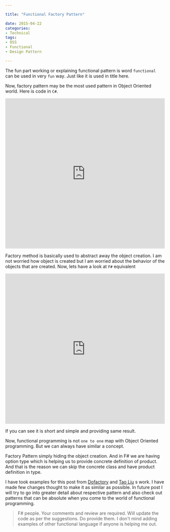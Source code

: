```yaml
---

title: "Functional Factory Pattern"

date: 2015-04-22
categories:
- Technical
tags:
- OSS
- Functional 
- Design Pattern

---
```


The fun part working or explaining functional pattern is word `functional` can be used in very `fun` way. Just like it is used in title here. 

Now, factory pattern may be the most used pattern in Object Oriented world. Here is code in `C#`.

 

<iframe width="100%" height="475" src="https://dotnetfiddle.net/Widget/omFgPe" frameborder="0"></iframe>  

Factory method is basically used to abstract away the object creation. I am not worried how object is created but I am worried about the behavior of the objects that are created. 
Now, lets have a look at `F#` equivalent

<iframe width="100%" height="475" src="https://dotnetfiddle.net/Widget/vt23Gc" frameborder="0"></iframe>

If you can see it is short and simple and providing same result.

Now, functional programming is not `one to one` map with Object Oriented programming. But we can always have similar a concept.

Factory Pattern simply hiding the object creation. And in F# we are having option type which is helping us to provide concrete definition of product. And that is the reason we can skip the concrete class and have product definition in type.

I have took examples for this post from [Dofactory](http://www.dofactory.com/) and [Tao Liu](http://fssnip.net/authors/Tao+Liu) s work. I have made few changes thought to make it as similar as possible. In future post I will try to go into greater detail about respective pattern and also check out patterns that can be absolute when you come to the world of functional programming. 

> F# people. Your comments and review are required. Will update the code as per the suggestions. Do provide them. I don't mind adding examples of other functional language if anyone is helping me out. 

